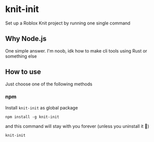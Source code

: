 # knit-init
Set up a Roblox Knit project by running one single command

## Why Node.js
One simple answer. I'm noob, idk how to make cli tools using Rust or something else

## How to use
Just choose one of the following methods

### npm
Install `knit-init` as global package
```
npm install -g knit-init
```
and this command will stay with you forever (unless you uninstall it 🙂)
```
knit-init
```
